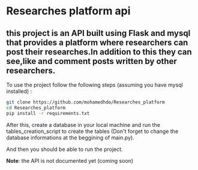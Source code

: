 # Researches platform api
## this project is an API built using Flask and mysql that provides a platform where researchers can post their researches.In addition to this they can see,like and comment  posts written by other researchers.

To use the project follow the following steps (assuming you have mysql installed) :
```sh
git clone https://github.com/mohamedhdo/Researches_platform
cd Researches_platform
pip install -r requirements.txt
```
After this, create a database in your local machine and run the tables_creation_script to create the tables (Don't forget to change the database informations at the beggining of main.py).

And then you should be able to run the project.

<b>Note</b>: the API is not documented yet (coming soon)
